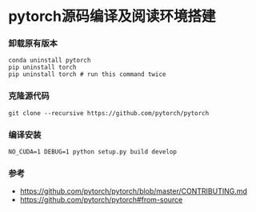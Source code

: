 # pytorch源码编译及阅读环境搭建

### 卸载原有版本

```shell
conda uninstall pytorch
pip uninstall torch
pip uninstall torch # run this command twice
```



### 克隆源代码

```shell
git clone --recursive https://github.com/pytorch/pytorch
```



### 编译安装

```shell
NO_CUDA=1 DEBUG=1 python setup.py build develop
```



### 参考

* https://github.com/pytorch/pytorch/blob/master/CONTRIBUTING.md
* https://github.com/pytorch/pytorch#from-source